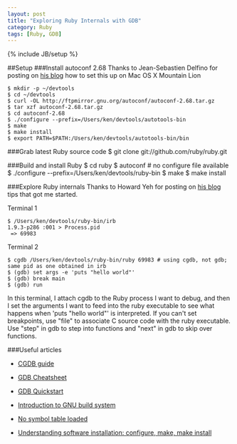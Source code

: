 ```yaml
---
layout: post
title: "Exploring Ruby Internals with GDB"
category: Ruby
tags: [Ruby, GDB]
---
```

{% include JB/setup %}

##Setup
###Install autoconf 2.68
Thanks to Jean-Sebastien Delfino for posting on [his blog](http://jsdelfino.blogspot.com/2012/08/autoconf-and-automake-on-mac-os-x.html) how to set this up on Mac OS X Mountain Lion

    $ mkdir -p ~/devtools
    $ cd ~/devtools
    $ curl -OL http://ftpmirror.gnu.org/autoconf/autoconf-2.68.tar.gz
    $ tar xzf autoconf-2.68.tar.gz
    $ cd autoconf-2.68
    $ ./configure --prefix=/Users/ken/devtools/autotools-bin
    $ make
    $ make install
    $ export PATH=$PATH:/Users/ken/devtools/autotools-bin/bin

###Grab latest Ruby source code
    $ git clone git://github.com/ruby/ruby.git

###Build and install Ruby
    $ cd ruby
    $ autoconf # no configure file available
    $ ./configure --prefix=/Users/ken/devtools/ruby-bin
    $ make
    $ make install

###Explore Ruby internals
Thanks to Howard Yeh for posting on [his blog](http://metacircus.com/hacking/2010/04/11/exploring-ruby-internals.html) tips that got me started.
 
Terminal 1

    $ /Users/ken/devtools/ruby-bin/irb
    1.9.3-p286 :001 > Process.pid
     => 69983

Terminal 2

    $ cgdb /Users/ken/devtools/ruby-bin/ruby 69983 # using cgdb, not gdb; same pid as one obtained in irb
    $ (gdb) set args -e 'puts "hello world"'
    $ (gdb) break main
    $ (gdb) run

In this terminal, I attach cgdb to the Ruby process I want to debug, and then
I set the arguments I want to feed into the ruby executable to see what happens
when 'puts "hello world"' is interpreted. If you can't set breakpoints, use "file" to
associate C source code with the ruby executable. Use "step" in gdb to step into
functions and "next" in gdb to skip over functions.

###Useful articles
* [CGDB guide](http://cgdb.sourceforge.net/docs/cgdb-no-split.html#Understanding-CGDB)

* [GDB Cheatsheet](http://darkdust.net/files/GDB%20Cheat%20Sheet.pdf)

* [GDB Quickstart](http://web.eecs.umich.edu/~sugih/pointers/gdbQS.html)

* [Introduction to GNU build system](http://airs.com/ian/configure/configure_1.html)

* [No symbol table loaded](http://stackoverflow.com/questions/9245685/gdb-no-symbol-table-is-loaded)

* [Understanding software installation: configure, make, make install](http://www.codecoffee.com/tipsforlinux/articles/27.html)
